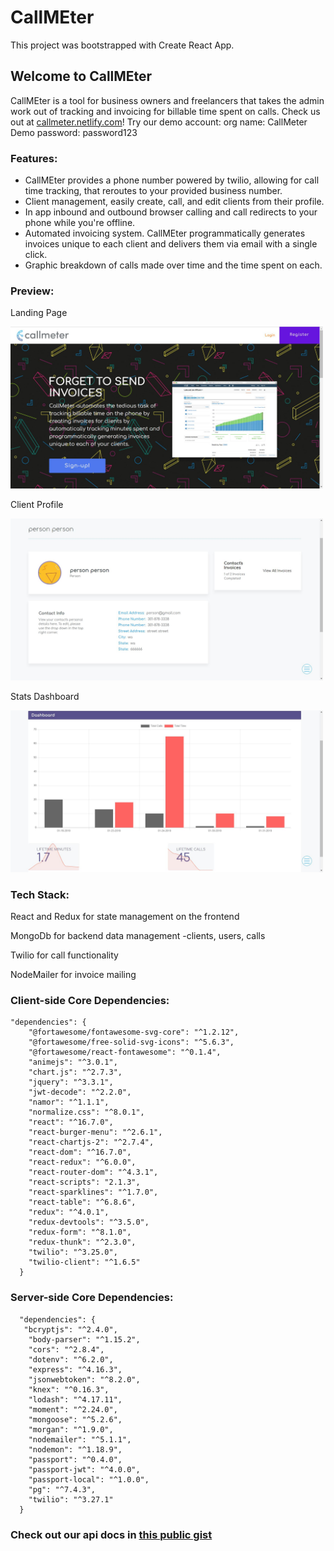 # CallMEter 
This project was bootstrapped with Create React App.

## Welcome to CallMEter 

CallMEter is a tool for business owners and freelancers that takes the admin work out of tracking and invoicing for billable time spent on calls. 
Check us out at <a href="https://callmeter.netlify.com/">callmeter.netlify.com</a>!
Try our demo account: 
org name: CallMeter Demo 
password: password123

### Features:
- CallMEter provides a phone number powered by twilio, allowing for call time tracking, that reroutes to your provided business number. 
- Client management, easily create, call, and edit clients from their profile. 
- In app inbound and outbound browser calling and call redirects to your phone while you're offline. 
- Automated invoicing system. CallMEter programmatically generates invoices unique to each client and delivers them via email with a single click. 
- Graphic breakdown of calls made over time and the time spent on each.

### Preview: 
Landing Page

<img src="images/LandingPageCM.JPG" width="500">


Client Profile

<img src="images/profileContactCM.JPG" width="500">


Stats Dashboard

<img src="images/dashCM.JPG" width="500">


### Tech Stack:

React and Redux for state management on the frontend

MongoDb for backend data management -clients, users, calls

Twilio for call functionality

NodeMailer for invoice mailing


### Client-side Core Dependencies:
```
"dependencies": {
    "@fortawesome/fontawesome-svg-core": "^1.2.12",
    "@fortawesome/free-solid-svg-icons": "^5.6.3",
    "@fortawesome/react-fontawesome": "^0.1.4",
    "animejs": "^3.0.1",
    "chart.js": "^2.7.3",
    "jquery": "^3.3.1",
    "jwt-decode": "^2.2.0",
    "namor": "^1.1.1",
    "normalize.css": "^8.0.1",
    "react": "^16.7.0",
    "react-burger-menu": "^2.6.1",
    "react-chartjs-2": "^2.7.4",
    "react-dom": "^16.7.0",
    "react-redux": "^6.0.0",
    "react-router-dom": "^4.3.1",
    "react-scripts": "2.1.3",
    "react-sparklines": "^1.7.0",
    "react-table": "^6.8.6",
    "redux": "^4.0.1",
    "redux-devtools": "^3.5.0",
    "redux-form": "^8.1.0",
    "redux-thunk": "^2.3.0",
    "twilio": "^3.25.0",
    "twilio-client": "^1.6.5"
  }
```

### Server-side Core Dependencies:
```
  "dependencies": {
   "bcryptjs": "^2.4.0",
    "body-parser": "^1.15.2",
    "cors": "^2.8.4",
    "dotenv": "^6.2.0",
    "express": "^4.16.3",
    "jsonwebtoken": "^8.2.0",
    "knex": "^0.16.3",
    "lodash": "^4.17.11",
    "moment": "^2.24.0",
    "mongoose": "^5.2.6",
    "morgan": "^1.9.0",
    "nodemailer": "^5.1.1",
    "nodemon": "^1.18.9",
    "passport": "^0.4.0",
    "passport-jwt": "^4.0.0",
    "passport-local": "^1.0.0",
    "pg": "^7.4.3",
    "twilio": "^3.27.1"
  }
```


### Check out our api docs in <a href="https://gist.github.com/jsantiag/1c6ce266616343d228bd2279781b1f62">this public gist</a>
